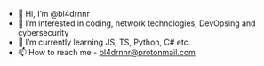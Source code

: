 - 👋 Hi, I’m @bl4drnnr
- 👀 I’m interested in coding, network technologies, DevOpsing and cybersecurity
- 🌱 I’m currently learning JS, TS, Python, C# etc.
- 📫 How to reach me - bl4drnnr@protonmail.com

<!---
bl4drnnr/bl4drnnr is a ✨ special ✨ repository because its `README.md` (this file) appears on your GitHub profile.
You can click the Preview link to take a look at your changes.
--->

